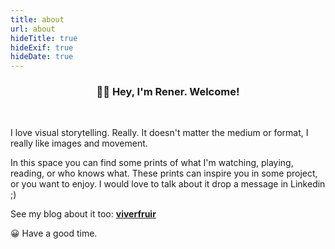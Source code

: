```yaml
---
title: about
url: about
hideTitle: true
hideExif: true
hideDate: true
---
```


<div align="center">
	<h3>
        👋🏾 Hey, I'm Rener. Welcome! 
	</h3>
</div>

<br>

I love visual storytelling. Really. It doesn't matter the medium or format, I really like images and movement.

In this space you can find some prints of what I'm watching, playing, reading, or who knows what. These prints can inspire you in some project, or you want to enjoy. I would love to talk about it drop a message in Linkedin ;)

See my blog about it too: [**viverfruir**](https://viverfruir.renergarden.online)

😀 Have a good time.



